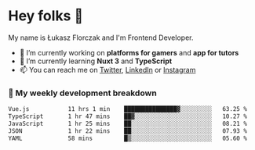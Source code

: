 # Hey folks 👋

My name is Łukasz Florczak and I'm Frontend Developer. 

- 🔭 I’m currently working on **platforms for gamers** and **app for tutors**
- 🌱 I’m currently learning **Nuxt 3** and **TypeScript**
- 📫 You can reach me on [Twitter](https://twitter.com/lukaszflorczak), [LinkedIn](https://pl.linkedin.com/in/lukasz-florczak) or [Instagram](https://instagram.com/lukaszflorczak)


### 🧮 My weekly development breakdown

<!--START_SECTION:waka-->

```txt
Vue.js           11 hrs 1 min    ███████████████▓░░░░░░░░░   63.25 %
TypeScript       1 hr 47 mins    ██▓░░░░░░░░░░░░░░░░░░░░░░   10.27 %
JavaScript       1 hr 25 mins    ██░░░░░░░░░░░░░░░░░░░░░░░   08.21 %
JSON             1 hr 22 mins    ██░░░░░░░░░░░░░░░░░░░░░░░   07.93 %
YAML             58 mins         █▒░░░░░░░░░░░░░░░░░░░░░░░   05.60 %
```

<!--END_SECTION:waka-->

<!--
**lukaszflorczak/lukaszflorczak** is a ✨ _special_ ✨ repository because its `README.md` (this file) appears on your GitHub profile.

Here are some ideas to get you started:

- 🔭 I’m currently working on ...
- 🌱 I’m currently learning ...
- 👯 I’m looking to collaborate on ...
- 🤔 I’m looking for help with ...
- 💬 Ask me about ...
- 📫 How to reach me: ...
- 😄 Pronouns: ...
- ⚡ Fun fact: ...
-->
